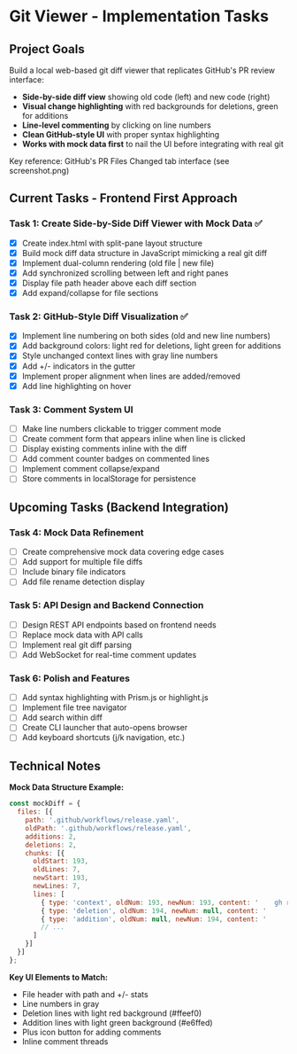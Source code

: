 # Git Viewer - Implementation Tasks

## Project Goals

Build a local web-based git diff viewer that replicates GitHub's PR review interface:
- **Side-by-side diff view** showing old code (left) and new code (right)  
- **Visual change highlighting** with red backgrounds for deletions, green for additions
- **Line-level commenting** by clicking on line numbers
- **Clean GitHub-style UI** with proper syntax highlighting
- **Works with mock data first** to nail the UI before integrating with real git

Key reference: GitHub's PR Files Changed tab interface (see screenshot.png)

## Current Tasks - Frontend First Approach

### Task 1: Create Side-by-Side Diff Viewer with Mock Data ✅
- [x] Create index.html with split-pane layout structure
- [x] Build mock diff data structure in JavaScript mimicking a real git diff
- [x] Implement dual-column rendering (old file | new file)
- [x] Add synchronized scrolling between left and right panes
- [x] Display file path header above each diff section
- [x] Add expand/collapse for file sections

### Task 2: GitHub-Style Diff Visualization ✅
- [x] Implement line numbering on both sides (old and new line numbers)
- [x] Add background colors: light red for deletions, light green for additions
- [x] Style unchanged context lines with gray line numbers
- [x] Add +/- indicators in the gutter
- [x] Implement proper alignment when lines are added/removed
- [x] Add line highlighting on hover

### Task 3: Comment System UI
- [ ] Make line numbers clickable to trigger comment mode
- [ ] Create comment form that appears inline when line is clicked
- [ ] Display existing comments inline with the diff
- [ ] Add comment counter badges on commented lines
- [ ] Implement comment collapse/expand
- [ ] Store comments in localStorage for persistence

## Upcoming Tasks (Backend Integration)

### Task 4: Mock Data Refinement
- [ ] Create comprehensive mock data covering edge cases
- [ ] Add support for multiple file diffs
- [ ] Include binary file indicators
- [ ] Add file rename detection display

### Task 5: API Design and Backend Connection
- [ ] Design REST API endpoints based on frontend needs
- [ ] Replace mock data with API calls
- [ ] Implement real git diff parsing
- [ ] Add WebSocket for real-time comment updates

### Task 6: Polish and Features
- [ ] Add syntax highlighting with Prism.js or highlight.js
- [ ] Implement file tree navigator
- [ ] Add search within diff
- [ ] Create CLI launcher that auto-opens browser
- [ ] Add keyboard shortcuts (j/k navigation, etc.)

## Technical Notes

**Mock Data Structure Example:**
```javascript
const mockDiff = {
  files: [{
    path: '.github/workflows/release.yaml',
    oldPath: '.github/workflows/release.yaml',
    additions: 2,
    deletions: 2,
    chunks: [{
      oldStart: 193,
      oldLines: 7,
      newStart: 193,
      newLines: 7,
      lines: [
        { type: 'context', oldNum: 193, newNum: 193, content: '    gh release create...' },
        { type: 'deletion', oldNum: 194, newNum: null, content: '      --title "$RELEASE_TITLE"' },
        { type: 'addition', oldNum: null, newNum: 194, content: '      --title "$RELEASE_TITLE"' },
        // ...
      ]
    }]
  }]
};
```

**Key UI Elements to Match:**
- File header with path and +/- stats
- Line numbers in gray
- Deletion lines with light red background (#ffeef0)
- Addition lines with light green background (#e6ffed)
- Plus icon button for adding comments
- Inline comment threads